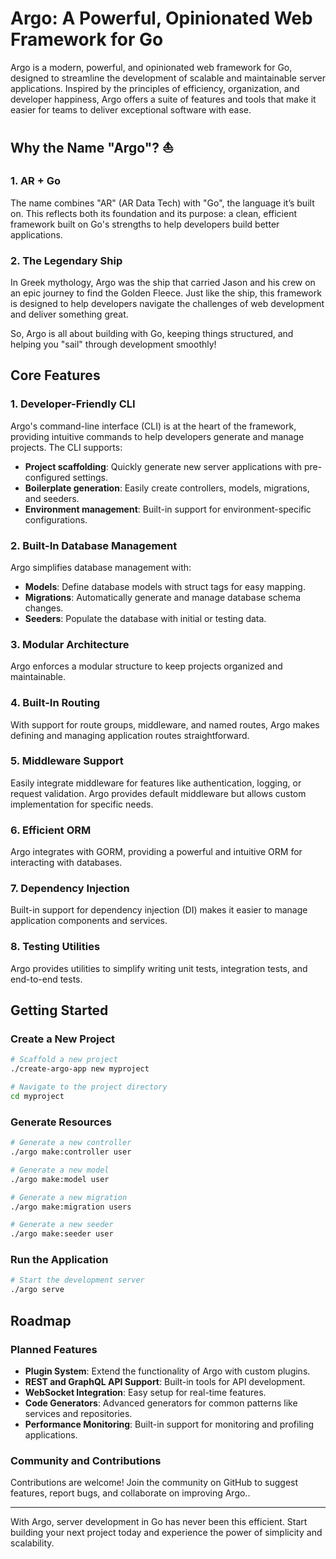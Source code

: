 # Argo: A Powerful, Opinionated Web Framework for Go

Argo is a modern, powerful, and opinionated web framework for Go, designed to streamline the development of scalable and maintainable server applications. Inspired by the principles of efficiency, organization, and developer happiness, Argo offers a suite of features and tools that make it easier for teams to deliver exceptional software with ease.

## Why the Name "Argo"? ⛵

### 1. **AR + Go**

The name combines "AR" (AR Data Tech) with "Go", the language it’s built on. This reflects both its foundation and its purpose: a clean, efficient framework built on Go's strengths to help developers build better applications.

### 2. **The Legendary Ship**

In Greek mythology, Argo was the ship that carried Jason and his crew on an epic journey to find the Golden Fleece. Just like the ship, this framework is designed to help developers navigate the challenges of web development and deliver something great.

So, Argo is all about building with Go, keeping things structured, and helping you "sail" through development smoothly!

## Core Features

### 1. **Developer-Friendly CLI**

Argo's command-line interface (CLI) is at the heart of the framework, providing intuitive commands to help developers generate and manage projects. The CLI supports:

- **Project scaffolding**: Quickly generate new server applications with pre-configured settings.
- **Boilerplate generation**: Easily create controllers, models, migrations, and seeders.
- **Environment management**: Built-in support for environment-specific configurations.

### 2. **Built-In Database Management**

Argo simplifies database management with:

- **Models**: Define database models with struct tags for easy mapping.
- **Migrations**: Automatically generate and manage database schema changes.
- **Seeders**: Populate the database with initial or testing data.

### 3. **Modular Architecture**

Argo enforces a modular structure to keep projects organized and maintainable.

### 4. **Built-In Routing**

With support for route groups, middleware, and named routes, Argo makes defining and managing application routes straightforward.

### 5. **Middleware Support**

Easily integrate middleware for features like authentication, logging, or request validation. Argo provides default middleware but allows custom implementation for specific needs.

### 6. **Efficient ORM**

Argo integrates with GORM, providing a powerful and intuitive ORM for interacting with databases.

### 7. **Dependency Injection**

Built-in support for dependency injection (DI) makes it easier to manage application components and services.

### 8. **Testing Utilities**

Argo provides utilities to simplify writing unit tests, integration tests, and end-to-end tests.

## Getting Started

### Create a New Project

```bash
# Scaffold a new project
./create-argo-app new myproject

# Navigate to the project directory
cd myproject
```

### Generate Resources

```bash
# Generate a new controller
./argo make:controller user

# Generate a new model
./argo make:model user

# Generate a new migration
./argo make:migration users

# Generate a new seeder
./argo make:seeder user
```

### Run the Application

```bash
# Start the development server
./argo serve
```

## Roadmap

### Planned Features

- **Plugin System**: Extend the functionality of Argo with custom plugins.
- **REST and GraphQL API Support**: Built-in tools for API development.
- **WebSocket Integration**: Easy setup for real-time features.
- **Code Generators**: Advanced generators for common patterns like services and repositories.
- **Performance Monitoring**: Built-in support for monitoring and profiling applications.

### Community and Contributions

Contributions are welcome! Join the community on GitHub to suggest features, report bugs, and collaborate on improving Argo..

---

With Argo, server development in Go has never been this efficient. Start building your next project today and experience the power of simplicity and scalability.

